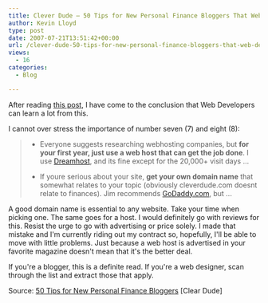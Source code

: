 ```yaml
---
title: Clever Dude – 50 Tips for New Personal Finance Bloggers That Web Designers Can Learn From
author: Kevin Lloyd
type: post
date: 2007-07-21T13:51:42+00:00
url: /clever-dude-50-tips-for-new-personal-finance-bloggers-that-web-designers-can-learn-from/
views:
  - 16
categories:
  - Blog

---
```

After reading [this post][1], I have come to the conclusion that Web Developers can learn a lot from this.

I cannot over stress the importance of number seven (7) and eight (8):

>   * Everyone suggests researching webhosting companies, but **for your first year, just use a web host that can get the job done**. I use <a href="http://www.dreamhost.com/" target="_blank">Dreamhost</a>, and its fine except for the 20,000+ visit days ...
>
>   * If youre serious about your site, **get your own domain name** that somewhat relates to your topic (obviously cleverdude.com doesnt relate to finances). Jim recommends <a href="http://www.godaddy.com/" target="_blank">GoDaddy.com</a>, but ...

A good domain name is essential to any website. Take your time when picking one. The same goes for a host. I would definitely go with reviews for this. Resist the urge to go with advertising or price solely. I made that mistake and I'm currently riding out my contract so, hopefully, I'll be able to move with little problems. Just because a web host is advertised in your favorite magazine doesn't mean that it's the better deal.

If you're a blogger, this is a definite read. If you're a web designer, scan through the list and extract those that apply.

Source: [50 Tips for New Personal Finance Bloggers][1] [Clear Dude]

 [1]: http://www.cleverdude.com/articles/finances/50-tips-for-new-personal-finance-bloggers/